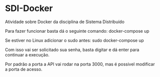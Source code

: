 # SDI-Docker
Atividade sobre Docker da disciplina de Sistema Distribuído

Para fazer funcionar basta dá o seguinte comando:
docker-compose up

Se estiver no Linux adicionar o sudo antes:
sudo docker-compose up

Com isso vai ser solicitado sua senha, basta digitar e dá enter para continuar a execução.

Por padrão a porta a API vai rodar na porta 3000, mas é possivel modificar a porta de acesso.
